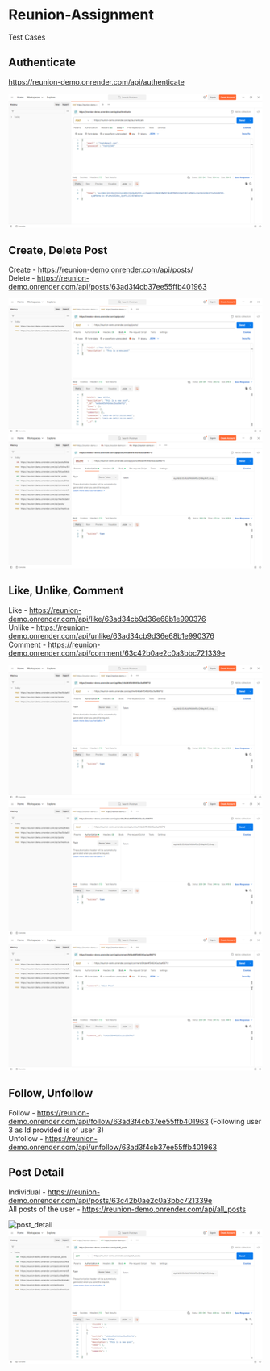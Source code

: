 # Reunion-Assignment

Test Cases

## Authenticate
https://reunion-demo.onrender.com/api/authenticate

![Authentication](/screenshots/authentication.png)

## Create, Delete Post
Create - https://reunion-demo.onrender.com/api/posts/ <br>
Delete - https://reunion-demo.onrender.com/api/posts/63ad3f4cb37ee55ffb401963

![create_post](/screenshots/create_post.png)
![delete_post](/screenshots/delete_post.png)

## Like, Unlike, Comment
Like - https://reunion-demo.onrender.com/api/like/63ad34cb9d36e68b1e990376 <br>
Unlike - https://reunion-demo.onrender.com/api/unlike/63ad34cb9d36e68b1e990376 <br>
Comment - https://reunion-demo.onrender.com/api/comment/63c42b0ae2c0a3bbc721339e

![Like](/screenshots/like.png)
![unlike](/screenshots/unlike.png)
![comment](/screenshots/comment.png)

## Follow, Unfollow
Follow - https://reunion-demo.onrender.com/api/follow/63ad3f4cb37ee55ffb401963 (Following user 3 as Id provided is of user 3) <br>
Unfollow - https://reunion-demo.onrender.com/api/unfollow/63ad3f4cb37ee55ffb401963


## Post Detail
Individual - https://reunion-demo.onrender.com/api/posts/63c42b0ae2c0a3bbc721339e <br>
All posts of the user - https://reunion-demo.onrender.com/api/all_posts

![post_detail](/screenshots/post_detail.png)
![all_posts](/screenshots/all_posts.png)
